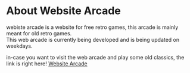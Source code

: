 # About Website Arcade
webiste arcade is a website for free retro games, this arcade is mainly meant for old retro games.<br>This web arcade is currently being developed and is being updated on weekdays.

in-case you want to visit the web arcade and play some old classics, the link is right here! [Website Arcade](https://spew45.github.io/website-arcade/)